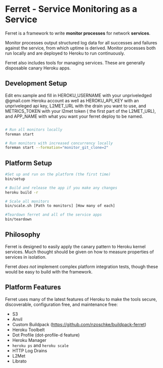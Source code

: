 # Ferret - Service Monitoring as a Service

Ferret is a framework to write **monitor processes** for network **services**.

Monitor processes output structured log data for all successes and failures
against the service, from which uptime is derived. Monitor processes both run
locally and are deployed to Heroku to run continuously.

Ferret also includes tools for managing services. These are generally disposable
canary Heroku apps.

## Development Setup

Edit env.sample and fill in HEROKU_USERNAME with your unpriveledged @gmail.com
Heroku account as well as HEROKU_API_KEY with an unpriveleged api key, L2MET_URL
with the drain you want to use, and METRICS_TOKEN with your l2met token (
the first part of the L2MET_URL), and APP_NAME with what you want your ferret
deploy to be named.

```bash

# Run all monitors locally
foreman start

# Run monitors with increased concurrency locally
foreman start --formation="monitor_git_clone=2"

```

## Platform Setup

```bash
#Set up and run on the platform (the first time)
bin/setup

# Build and release the app if you make any changes
heroku build -r

# Scale all monitors
bin/scale.sh [Path to monitors] [How many of each]

#Teardown ferret and all of the service apps
bin/teardown
```

## Philosophy

Ferret is designed to easily apply the canary pattern to Heroku kernel services.
Much thought should be given on how to measure properties of services in
isolation.

Ferret *does not* implement complex platform integration tests, though these 
would be easy to build with the framework.

## Platform Features

Ferret uses many of the latest features of Heroku to make the tools secure,
discoverable, configuration free, and maintenance free:

* S3
* Anvil
* Custom Buildpack (https://github.com/nzoschke/buildpack-ferret)
* Heroku Toolbelt
* Dot Profile (dot-profile-d feature)
* Heroku Manager
* `heroku ps` and `heroku scale`
* HTTP Log Drains
* L2Met
* Librato
